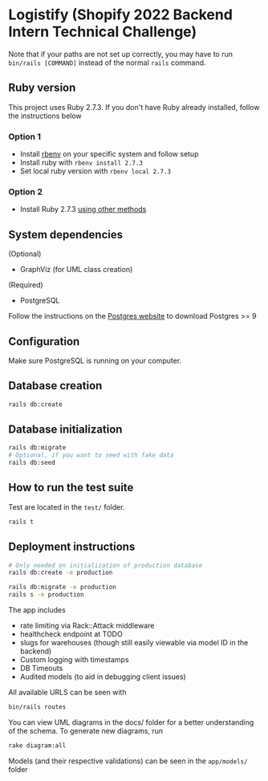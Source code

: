 # Logistify (Shopify 2022 Backend Intern Technical Challenge)

Note that if your paths are not set up correctly, you may have to run ```bin/rails [COMMAND]``` instead of the normal `rails` command.

## Ruby version

This project uses Ruby 2.7.3. If you don't have Ruby already installed, follow the instructions below 

### Option 1
* Install [rbenv](https://github.com/rbenv/rbenv) on your specific system and follow setup
* Install ruby with ```rbenv install 2.7.3```
* Set local ruby version with ```rbenv local 2.7.3```

### Option 2
* Install Ruby 2.7.3 [using other methods](https://www.ruby-lang.org/en/documentation/installation/)
## System dependencies

(Optional)
- GraphViz (for UML class creation)

(Required)
- PostgreSQL

Follow the instructions on the [Postgres website](https://www.postgresql.org/download/) to download Postgres >= 9

## Configuration

Make sure PostgreSQL is running on your computer.

## Database creation

```bash
rails db:create
```

## Database initialization

```bash
rails db:migrate
# Optional, if you want to seed with fake data 
rails db:seed 
```

## How to run the test suite

Test are located in the `test/` folder.
```bash
rails t
```

<!-- ## Services (job queues, cache servers, search engines, etc.) -->


## Deployment instructions

```bash
# Only needed on initialization of production database  
rails db:create -e production

rails db:migrate -e production 
rails s -e production 
```

The app includes 

* rate limiting via Rack::Attack middleware 
* healthcheck endpoint at TODO
* slugs for warehouses (though still easily viewable via model ID in the backend)
* Custom logging with timestamps 
* DB Timeouts 
* Audited models (to aid in debugging client issues)

All available URLS can be seen with 
```bash
bin/rails routes
```

You can view UML diagrams in the docs/ folder for a better understanding of the schema. To generate new diagrams, run
```bash  
rake diagram:all
```

Models (and their respective validations) can be seen in the `app/models/` folder
